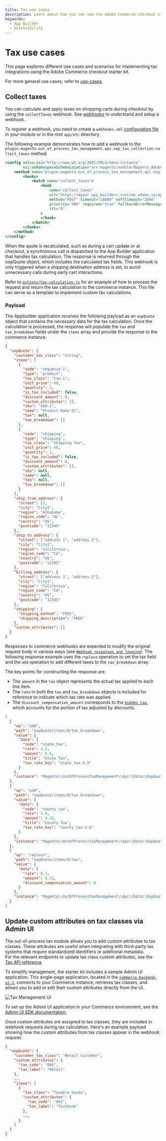```yaml
---
title: Tax use cases
description: Learn about how you can use the Adobe Commerce checkout starter kit for tax integrations.
keywords:
  - App Builder
  - Extensibility
---
```


# Tax use cases

This page explores different use cases and scenarios for implementing tax integrations using the Adobe Commerce checkout starter kit.

For more general use cases, refer to [use-cases](./use-cases.md).

## Collect taxes 

You can calculate and apply taxes on shopping carts during checkout by using the `collectTaxes` webhook. See [webhooks](../../webhooks/index.md) to understand and setup a webhook.

To register a webhook, you need to create a `webhooks.xml` [configuration file](../../webhooks/xml-schema.md) in your module or in the root `app/etc` directory.

The following example demonstrates how to add a webhook to the `plugin.magento.out_of_process_tax_management.api.oop_tax_collection.collect_taxes` method:

```xml
<config xmlns:xsi="http://www.w3.org/2001/XMLSchema-instance"
        xsi:noNamespaceSchemaLocation="urn:magento:module:Magento_AdobeCommerceWebhooks:etc/webhooks.xsd">
    <method name="plugin.magento.out_of_process_tax_management.api.oop_tax_collection.collect_taxes" type="before">
        <hooks>
            <batch name="collect_taxes">
                <hook
                    name="collect_taxes"
                    url="https://<your_app_builder>.runtime.adobe.io/api/v1/web/commerce-checkout-starter-kit/tax-calculation"
                    method="POST" timeout="10000" softTimeout="2000"
                    priority="300" required="true" fallbackErrorMessage="Tax calculation failed. Please try again later."
                    ttl="0"
                >
                </hook>
            </batch>
        </hooks>
    </method>
</config>
```

When the quote is recalculated, such as during a cart update or at checkout, a synchronous call is dispatched to the App Builder application that handles tax calculation. The response is returned through the oopQuote object, which includes the calculated tax fields. This webhook is only triggered when a shipping destination address is set, to avoid unnecessary calls during early cart interactions.

Refer to [`actions/tax-calculation.js`](https://github.com/adobe/commerce-checkout-starter-kit/blob/main/actions/tax-calculation/index.js) for an example of how to process the request and return the tax calculation to the commerce instance. This file can serve as a template to implement custom tax calculations.

### Payload

The Appbuilder application receives the following payload as an `oopQuote` object that contains the necessary data for the tax calculation. Once the calculation is processed, the response will populate the `tax` and `tax_breakdown` fields under the `items` array and provide the response to the commerce instance.

```json
{
  "oopQuote": {
    "customer_tax_class": "string",
    "items": [
      {
        "code": "sequence-1",
        "type": "product",
        "tax_class": "tax-1",
        "unit_price": 60,
        "quantity": 2,
        "is_tax_included": false,
        "discount_amount": 0,
        "custom_attributes": [],
        "sku": "SKU-1",
        "name": "Product Name 01",
        "tax": null,
        "tax_breakdown": []
      },
      {
        "code": "shipping",
        "type": "shipping",
        "tax_class": "Shipping Tax",
        "unit_price": 60,
        "quantity": 1,
        "is_tax_included": false,
        "discount_amount": 0,
        "custom_attributes": [],
        "sku": null,
        "name": null,
        "tax": null,
        "tax_breakdown": []
      }
    ],
    "ship_from_address": {
      "street": [],
      "city": "City1",
      "region": "Alhabama",
      "region_code": "AL",
      "country": "US",
      "postcode": "12345"
    },
    "ship_to_address": {
      "street": ["address 1", "address 2"],
      "city": "City1",
      "region": "California",
      "region_code": "CA",
      "country": "US",
      "postcode": "12345"
    },
    "billing_address": {
      "street": ["address 1", "address 2"],
      "city": "City1",
      "region": "California",
      "region_code": "CA",
      "country": "US",
      "postcode": "12345"
    },
    "shipping": {
      "shipping_method": "FREE",
      "shipping_description": "FREE"
    },
    "custom_attributes": []
  }
}
```

Responses to commerce webhooks are expected to modify the original request body in various ways (see [`Webhook responses and logging`](https://developer.adobe.com/commerce/extensibility/webhooks/responses/)). The following response example uses the `replace` operation to set the tax field and the `add` operation to add different taxes to the `tax_breakdown` array.

The key points for constructing the response are:

- The `amount` in the `tax` object represents the actual tax applied to each line item.
- The `rate` in both the `tax` and `tax_breakdown` objects is included for reference to indicate which tax rate was applied.
- The `discount_compensation_amount` corresponds to the [`hidden tax`](https://experienceleague.adobe.com/en/docs/commerce-admin/stores-sales/site-store/taxes/hidden-tax-calculation), which accounts for the portion of tax adjusted by discounts.

```json
[
  {
    "op": "add",
    "path": "oopQuote/items/0/tax_breakdown",
    "value": {
      "data": {
        "code": "state_tax",
        "rate": 4.5,
        "amount": 5.4,
        "title": "State Tax",
        "tax_rate_key": "state_tax-4.5"
      }
    },
    "instance": "Magento\\OutOfProcessTaxManagement\\Api\\Data\\OopQuoteItemTaxBreakdownInterface"
  },
  {
    "op": "add",
    "path": "oopQuote/items/0/tax_breakdown",
    "value": {
      "data": {
        "code": "county_tax",
        "rate": 3.6,
        "amount": 4.32,
        "title": "County Tax",
        "tax_rate_key": "county_tax-3.6"
      }
    },
    "instance": "Magento\\OutOfProcessTaxManagement\\Api\\Data\\OopQuoteItemTaxBreakdownInterface"
  },
  {
    "op": "replace",
    "path": "oopQuote/items/0/tax",
    "value": {
      "data": {
        "rate": 8.1,
        "amount": 9.72,
        "discount_compensation_amount": 0
      }
    },
    "instance": "Magento\\OutOfProcessTaxManagement\\Api\\Data\\OopQuoteItemTaxInterface"
  }
]
```

## Update custom attributes on tax classes via Admin UI

The out-of-process tax module allows you to add custom attributes to tax classes. These attributes are useful when integrating with third-party tax systems that require standardized identifiers or additional metadata.  
For the relevant endpoints to update tax class custom attributes, see the [Tax API reference](./tax-reference.md).

To simplify management, the starter kit includes a sample Admin UI application. This single-page application, located in the [`commerce-backend-ui-1`](https://github.com/adobe/commerce-checkout-starter-kit/tree/main/commerce-backend-ui-1), connects to your Commerce instance, retrieves tax classes, and allows you to add or edit their custom attributes directly from the UI.

![Tax Management UI](../../_images/starterkit/tax-management-ui.png)

To set up the Admin UI application in your Commerce environment, see the [Admin UI SDK documentation](../../admin-ui-sdk/index.md).

Once custom attributes are assigned to tax classes, they are included in webhook requests during tax calculation.
Here's an example payload showing how the custom attributes from tax classes appear in the webhook request:

```json
{
  "oopQuote": {
    "customer_tax_class": "Retail Customer",
    "custom_attributes": {
      "tax_code": "005",
      "tax_label": "Retail"
    },
    ...
    "items": [
      {
        "tax_class": "Taxable Goods",
        "custom_attributes": {
          "tax_code": "001",
          "tax_label": "Textbook"
        },
        ...
      }
    ]
  }
}
```
